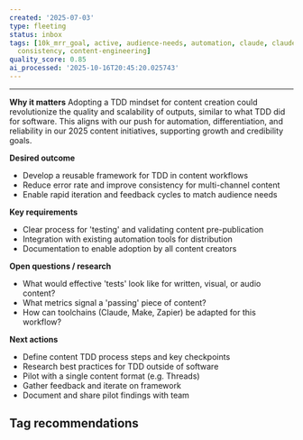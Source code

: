 ```yaml
---
created: '2025-07-03'
type: fleeting
status: inbox
tags: [10k_mrr_goal, active, audience-needs, automation, claude, claude-make-zapier,
  consistency, content-engineering]
quality_score: 0.85
ai_processed: '2025-10-16T20:45:20.025743'
---
```





---


**Why it matters** Adopting a TDD mindset for content creation could revolutionize the quality and scalability of outputs, similar to what TDD did for software. This aligns with our push for automation, differentiation, and reliability in our 2025 content initiatives, supporting growth and credibility goals.

**Desired outcome**

- Develop a reusable framework for TDD in content workflows
- Reduce error rate and improve consistency for multi-channel content
- Enable rapid iteration and feedback cycles to match audience needs

**Key requirements**

- Clear process for 'testing' and validating content pre-publication
- Integration with existing automation tools for distribution
- Documentation to enable adoption by all content creators

**Open questions / research**

- What would effective 'tests' look like for written, visual, or audio content?
- What metrics signal a 'passing' piece of content?
- How can toolchains (Claude, Make, Zapier) be adapted for this workflow?

**Next actions**

- Define content TDD process steps and key checkpoints
- Research best practices for TDD outside of software
- Pilot with a single content format (e.g. Threads)
- Gather feedback and iterate on framework
- Document and share pilot findings with team

## Tag recommendations


